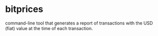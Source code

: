 # bitprices
command-line tool that generates a report of transactions with the USD (fiat) value at the time of each transaction.


